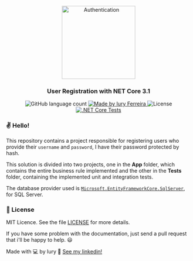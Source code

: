 <p align="center">
  <img alt="Authentication" title="User Registration" src="https://miro.medium.com/max/498/1*Es2vCEieszU7QQqsLChl6A.png" width="200px" />
</p>

<h3 align="center">
   User Registration with NET Core 3.1
</h3>

<p align="center">
  <img alt="GitHub language count" src="https://img.shields.io/badge/language-1-blue">

  <a href="">
    <img alt="Made by Iury Ferreira" src="https://img.shields.io/badge/made%20by-Iury%20Ferreira-blue">
  </a>

  <img alt="License" src="https://img.shields.io/badge/license-MIT-blue">
  
   <a href="![.NET Core Tests]">
    <img alt=".NET Core Tests" src="https://github.com/iuryferreira/registration-core/workflows/.NET%20Core%20Tests/badge.svg">
  </a>

### ✌ Hello!

This repository contains a project responsible for registering users who provide their ```username``` and ```password```, I have their password protected by hash.

This solution is divided into two projects, one in the **App** folder, which contains the entire business rule implemented and the other in the **Tests** folder, containing the implemented unit and integration tests.

The database provider used is [```Microsoft.EntityFrameworkCore.SqlServer```](https://docs.microsoft.com/en-us/ef/core/), for SQL Server. 

### :memo: License

MIT Licence. See the file [LICENSE](LICENSE.md) for more details.

If you have some problem with the documentation, just send a pull request that i'll be happy to help. 😃

Made with 💻 by Iury :wave: [See my linkedin!](https://www.linkedin.com/in/iuryferreira/)
